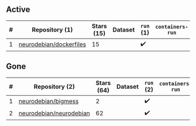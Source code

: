 ## Active
| # | Repository (1) | Stars (15) | Dataset | `run` (1) | `containers-run` |
| --- | --- | --- | --- | --- | --- |
| 1 | [neurodebian/dockerfiles](https://github.com/neurodebian/dockerfiles) | 15 |  | :heavy_check_mark: |  |

## Gone
| # | Repository (2) | Stars (64) | Dataset | `run` (2) | `containers-run` |
| --- | --- | --- | --- | --- | --- |
| 1 | [neurodebian/bigmess](https://github.com/neurodebian/bigmess) | 2 |  | :heavy_check_mark: |  |
| 2 | [neurodebian/neurodebian](https://github.com/neurodebian/neurodebian) | 62 |  | :heavy_check_mark: |  |
